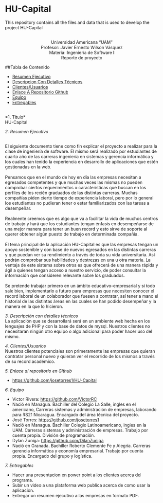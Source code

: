 # HU-Capital
This repository contains all the files and data that is used to develop the project HU-Capital


<center>
    <br>Universidad Americana “UAM” 
<br>Profesor: Javier Ernesto Wilson Vásquez
<br>Materia: Ingeniería de Software I
<br>Reporte de proyecto

</center>

##Tabla de Contenido
* [Resumen Ejecutivo](#re)
* [Descripcion Con Detalles Técnicos](#ddt)
* [Clientes/Usuarios](#cu)
* [Enlace A Repositorio Github](#enlace)
* [Equipo](#team)
* [Entregables](#entregables)

<br>
*1. Titulo*
<br>HU-Capital

<a name=re></a>*2. Resumen Ejecutivo*

<br>El siguiente documento tiene como fin explicar el proyecto a realizar para la clase de ingeniería de software. El mismo será realizado por estudiantes de cuarto año de las carreras ingeniería en sistemas y gerencia informática y los cuales han tenido la experiencia en desarrollo de aplicaciones que estén gestionadas en la web.
<br>
<br>Pensamos que en el mundo de hoy en día las empresas necesitan a egresados competentes y que muchas veces las mismas no pueden comprobar ciertos requerimientos o características que buscan en los perfiles de los recién graduados de las distintas carreras. Muchas compañías piden cierto tiempo de experiencia laboral, pero por lo general los estudiantes no pudieran tener o estar familiarizados con las tareas a desempeñar.
<br>
<br>Realmente creemos que es algo que va a facilitar la vida de muchos centros de trabajo y hará que los estudiantes tengan énfasis en desempeñarse de una mejor manera para tener un buen record y esto sirve de soporte al querer obtener algún puesto de trabajo en determinada compañía.
<br>
<br>El tema principal de la aplicación HU-Capital es que las empresas tengan un apoyo sostenible y con base de nuevos egresados en las distintas carreras y que puedan ver su rendimiento a través de toda su vida universitaria. Así podrán comprobar sus habilidades y destrezas en una u otra materia. La ventaja de este sistema sobre otros es que ofrecerá de una manera rápida y ágil a quienes tengan acceso a nuestro servicio, de poder consultar la información que consideren relevante sobre los graduados.
<br>
<br>Se pretende trabajar primero en un ámbito educativo-empresarial y si todo sale bien, implementarlo a futuro para empresas que necesiten conocer el record laboral de un colaborador que fuesen a contratar, así tener a mano el historial de las distintas áreas en las cuales se han podido desempeñar y la manera en la que lo hicieron.

<a name=ddt></a>*3. Descripción con detalles técnicos*
<br>La aplicación que se desarrollará será en un ambiente web hecha en los lenguajes de PHP y con la base de datos de mysql. Nuestros clientes no necesitaran ningún otro equipo o algo adicional para poder hacer uso del mismo.

<a name=cu></a>*4. Clientes/Usuarios*
<br>Nuestros clientes potenciales son primeramente las empresas que quieran contratar personal nuevo y quieran ver el recorrido de los mismos a través de su record académico. 

<a name=enlace></a>*5. Enlace al repositorio en Github*
* https://github.com/josetorres1/HU-Capital

<a name=team></a>*6. Equipo*
* Victor Rivera: https://github.com/VictorRC
 * Nació en Managua. Bachiller del Colegio La Salle, ingles en el americano, Carreras sistemas y administración de empresas, laborando para RS21 Nicaragua. Encargado del área técnica del proyecto.
* José Torres: https://github.com/josetorres1
 * Nació en Managua. Bachiller Colegio Latinoamericano, ingles en la UAM. Carreras sistemas y administración de empresas. Trabajo por cuenta propia. División de programación. 
* Dylan Zuniga: https://github.com/DilanZuniga
 * Nació en Granada. Bachiller Roberto Clemente Fe y Alegría. Carreras gerencia informática y economía empresarial. Trabajo por cuenta propia. Encargado del grupo y logística.

<a name=entregables></a>*7. Entregables*
* Hacer una presentacion en power point a los clientes acerca del programa.
* Subir un video a una plataforma web publica acerca de como usar la aplicacion.
* Entregar un resumen ejecutivo a las empresas en formato PDF.
